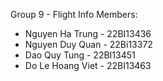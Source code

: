 Group 9 - Flight Info
Members:
+ Nguyen Ha Trung - 22BI13436
+ Nguyen Duy Quan - 22Bi13372
+ Dao Quy Tung - 22BI13451
+ Do Le Hoang Viet - 22BI13463